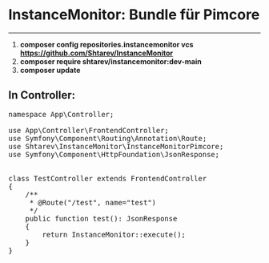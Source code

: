 # InstanceMonitor: Bundle für Pimcore
---
1. **composer config repositories.instancemonitor vcs https://github.com/Shtarev/InstanceMonitor**
2. **composer require shtarev/instancemonitor:dev-main**
3. **composer update**

## In Controller:
<pre>
namespace App\Controller;

use App\Controller\FrontendController;
use Symfony\Component\Routing\Annotation\Route;
use Shtarev\InstanceMonitor\InstanceMonitorPimcore;
use Symfony\Component\HttpFoundation\JsonResponse;


class TestController extends FrontendController
{
    /**
     * @Route("/test", name="test")
     */
    public function test(): JsonResponse
    {
        return InstanceMonitor::execute();
    }
}
</pre>
